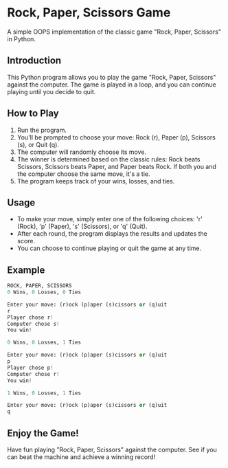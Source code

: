 # Rock, Paper, Scissors Game

A simple OOPS implementation of the classic game "Rock, Paper, Scissors" in Python.

## Introduction

This Python program allows you to play the game "Rock, Paper, Scissors" against the computer. The game is played in a loop, and you can continue playing until you decide to quit.

## How to Play

1. Run the program.
2. You'll be prompted to choose your move: Rock (r), Paper (p), Scissors (s), or Quit (q).
3. The computer will randomly choose its move.
4. The winner is determined based on the classic rules: Rock beats Scissors, Scissors beats Paper, and Paper beats Rock. If both you and the computer choose the same move, it's a tie.
5. The program keeps track of your wins, losses, and ties.

## Usage

- To make your move, simply enter one of the following choices: 'r' (Rock), 'p' (Paper), 's' (Scissors), or 'q' (Quit).
- After each round, the program displays the results and updates the score.
- You can choose to continue playing or quit the game at any time.

## Example

```python
ROCK, PAPER, SCISSORS
0 Wins, 0 Losses, 0 Ties

Enter your move: (r)ock (p)aper (s)cissors or (q)uit
r
Player chose r!
Computer chose s!
You win!

0 Wins, 0 Losses, 1 Ties

Enter your move: (r)ock (p)aper (s)cissors or (q)uit
p
Player chose p!
Computer chose r!
You win!

1 Wins, 0 Losses, 1 Ties

Enter your move: (r)ock (p)aper (s)cissors or (q)uit
q
```

## Enjoy the Game!

Have fun playing "Rock, Paper, Scissors" against the computer. See if you can beat the machine and achieve a winning record!
